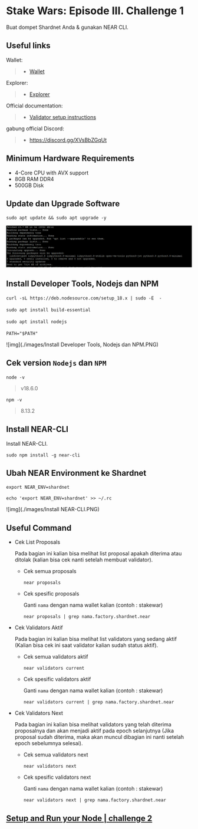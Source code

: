 # Stake Wars: Episode III. Challenge 1

Buat dompet Shardnet Anda & gunakan NEAR CLI.

## Useful links

Wallet:

> - [Wallet](https://wallet.shardnet.near.org/)

Explorer:

> - [Explorer](https://explorer.shardnet.near.org/)

Official documentation:

> - [Validator setup instructions](https://github.com/near/stakewars-iii)

gabung official Discord:

> - https://discord.gg/XVsBbZGqUt

## Minimum Hardware Requirements

- 4-Core CPU with AVX support
- 8GB RAM DDR4
- 500GB Disk

## Update dan Upgrade Software

```
sudo apt update && sudo apt upgrade -y
```

![img](./images/Update.PNG)

## Install Developer Tools, Nodejs dan NPM

```
curl -sL https://deb.nodesource.com/setup_18.x | sudo -E  -

sudo apt install build-essential

sudo apt install nodejs

PATH="$PATH"
```

![img](./images/Install Developer Tools, Nodejs dan NPM.PNG)

## Cek version `Nodejs` dan `NPM`

```
node -v
```

> v18.6.0

```
npm -v
```

> 8.13.2

## Install NEAR-CLI

Install NEAR-CLI.

```
sudo npm install -g near-cli
```

## Ubah NEAR Environment ke Shardnet

```
export NEAR_ENV=shardnet
```

```
echo 'export NEAR_ENV=shardnet' >> ~/.rc
```

![img](./images/Install NEAR-CLI.PNG)

## Useful Command

- Cek List Proposals

  Pada bagian ini kalian bisa melihat list proposal apakah diterima atau ditolak (kalian bisa cek nanti setelah membuat validator).

  - Cek semua proposals

    ```
    near proposals
    ```

  - Cek spesific proposals

    Ganti `nama` dengan nama wallet kalian (contoh : stakewar)

    ```
    near proposals | grep nama.factory.shardnet.near
    ```

- Cek Validators Aktif

  Pada bagian ini kalian bisa melihat list validators yang sedang aktif (Kalian bisa cek ini saat validator kalian sudah status aktif).

  - Cek semua validators aktif

    ```
    near validators current
    ```

  - Cek spesific validators aktif

    Ganti `nama` dengan nama wallet kalian (contoh : stakewar)

    ```
    near validators current | grep nama.factory.shardnet.near
    ```

- Cek Validators Next

  Pada bagian ini kalian bisa melihat validators yang telah diterima proposalnya dan akan menjadi aktif pada epoch selanjutnya (Jika proposal sudah diterima, maka akan muncul dibagian ini nanti setelah epoch sebelumnya selesai).

  - Cek semua validators next

    ```
    near validators next
    ```

  - Cek spesific validators next

    Ganti `nama` dengan nama wallet kalian (contoh : stakewar)

    ```
    near validators next | grep nama.factory.shardnet.near
    ```

## [Setup and Run your Node | challenge 2](./challenge.md)
